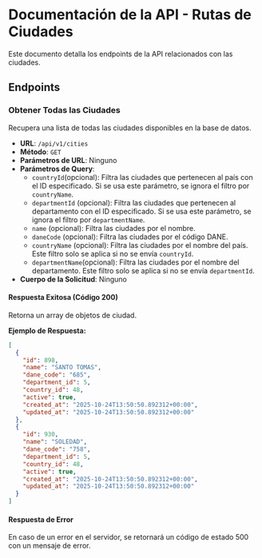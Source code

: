 # Documentación de la API - Rutas de Ciudades

Este documento detalla los endpoints de la API relacionados con las ciudades.

## Endpoints

### Obtener Todas las Ciudades

Recupera una lista de todas las ciudades disponibles en la base de datos.

- **URL**: `/api/v1/cities`
- **Método**: `GET`
- **Parámetros de URL**: Ninguno
- **Parámetros de Query**:
  - `countryId`(opcional): Filtra las ciudades que pertenecen al país con el ID especificado. Si se usa este parámetro, se ignora el filtro por `countryName`.
  - `departmentId` (opcional): Filtra las ciudades que pertenecen al departamento con el ID especificado. Si se usa este parámetro, se ignora el filtro por `departmentName`.
  - `name` (opcional): Filtra las ciudades por el nombre.
  - `daneCode` (opcional): Filtra las ciudades por el código DANE.
  - `countryName` (opcional): Filtra las ciudades por el nombre del país. Este filtro solo se aplica si no se envía `countryId`.
  - `departmentName`(opcional): Filtra las ciudades por el nombre del departamento. Este filtro solo se aplica si no se envía `departmentId`.
- **Cuerpo de la Solicitud**: Ninguno

#### Respuesta Exitosa (Código 200)

Retorna un array de objetos de ciudad.

**Ejemplo de Respuesta:**

```json
[
  {
    "id": 898,
    "name": "SANTO TOMAS",
    "dane_code": "685",
    "department_id": 5,
    "country_id": 48,
    "active": true,
    "created_at": "2025-10-24T13:50:50.892312+00:00",
    "updated_at": "2025-10-24T13:50:50.892312+00:00"
  },
  {
    "id": 930,
    "name": "SOLEDAD",
    "dane_code": "758",
    "department_id": 5,
    "country_id": 48,
    "active": true,
    "created_at": "2025-10-24T13:50:50.892312+00:00",
    "updated_at": "2025-10-24T13:50:50.892312+00:00"
  }
]
```

#### Respuesta de Error

En caso de un error en el servidor, se retornará un código de estado 500 con un mensaje de error.
